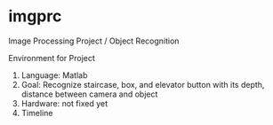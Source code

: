 # imgprc
Image Processing Project / Object Recognition

Environment for Project
1. Language: Matlab
2. Goal: Recognize staircase, box, and elevator button with its depth, distance between camera and object
3. Hardware: not fixed yet
4. Timeline
